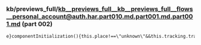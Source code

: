 ### kb/previews_full/kb__previews_full__kb__previews_full__flows__personal_account@auth.har.part010.md.part001.md.part001.md (part 002)

```md
e}componentInitialization(){this.place!==\"unknown\"&&this.tracking.track({type:k.Action.view,page:{name:this.pla
```

```
